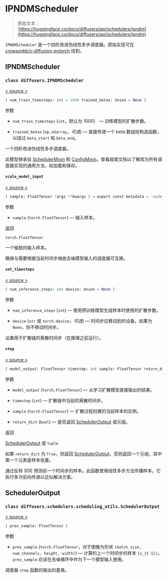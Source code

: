 # IPNDMScheduler

> 原始文本：[https://huggingface.co/docs/diffusers/api/schedulers/ipndm](https://huggingface.co/docs/diffusers/api/schedulers/ipndm)

`IPNDMScheduler` 是一个四阶改进伪线性多步调度器。原始实现可在 [crowsonkb/v-diffusion-pytorch](https://github.com/crowsonkb/v-diffusion-pytorch/blob/987f8985e38208345c1959b0ea767a625831cc9b/diffusion/sampling.py#L296) 找到。

## IPNDMScheduler

### `class diffusers.IPNDMScheduler`

[< source >](https://github.com/huggingface/diffusers/blob/v0.26.3/src/diffusers/schedulers/scheduling_ipndm.py#L25)

```py
( num_train_timesteps: int = 1000 trained_betas: Union = None )
```

参数

+   `num_train_timesteps` (`int`，默认为 1000） — 训练模型的扩散步数。

+   `trained_betas` (`np.ndarray`，*可选*) — 直接传递一个 beta 数组给构造函数，以绕过 `beta_start` 和 `beta_end`。

一个四阶改进伪线性多步调度器。

此模型继承自 [SchedulerMixin](/docs/diffusers/v0.26.3/en/api/schedulers/overview#diffusers.SchedulerMixin) 和 [ConfigMixin](/docs/diffusers/v0.26.3/en/api/configuration#diffusers.ConfigMixin)。查看超类文档以了解库为所有调度器实现的通用方法，如加载和保存。

#### `scale_model_input`

[< source >](https://github.com/huggingface/diffusers/blob/v0.26.3/src/diffusers/schedulers/scheduling_ipndm.py#L170)

```py
( sample: FloatTensor *args **kwargs ) → export const metadata = 'undefined';torch.FloatTensor
```

参数

+   `sample` (`torch.FloatTensor`) — 输入样本。

返回

`torch.FloatTensor`

一个缩放的输入样本。

确保与需要根据当前时间步缩放去噪模型输入的调度器可互换。

#### `set_timesteps`

[< source >](https://github.com/huggingface/diffusers/blob/v0.26.3/src/diffusers/schedulers/scheduling_ipndm.py#L67)

```py
( num_inference_steps: int device: Union = None )
```

参数

+   `num_inference_steps` (`int`) — 使用预训练模型生成样本时使用的扩散步数。

+   `device` (`str` 或 `torch.device`，*可选*) — 时间步应移动到的设备。如果为 `None`，则不移动时间步。

设置用于扩散链的离散时间步（在推理之前运行）。

#### `step`

[< source >](https://github.com/huggingface/diffusers/blob/v0.26.3/src/diffusers/schedulers/scheduling_ipndm.py#L112)

```py
( model_output: FloatTensor timestep: int sample: FloatTensor return_dict: bool = True ) → export const metadata = 'undefined';SchedulerOutput or tuple
```

参数

+   `model_output` (`torch.FloatTensor`) — 从学习扩散模型直接输出的结果。

+   `timestep` (`int`) — 扩散链中当前的离散时间步。

+   `sample` (`torch.FloatTensor`) — 扩散过程创建的当前样本的实例。

+   `return_dict` (`bool`) — 是否返回 [SchedulerOutput](/docs/diffusers/v0.26.3/en/api/schedulers/dpm_discrete_ancestral#diffusers.schedulers.scheduling_utils.SchedulerOutput) 或元组。

返回

[SchedulerOutput](/docs/diffusers/v0.26.3/en/api/schedulers/dpm_discrete_ancestral#diffusers.schedulers.scheduling_utils.SchedulerOutput) 或 `tuple`

如果 `return_dict` 为 `True`，则返回 [SchedulerOutput](/docs/diffusers/v0.26.3/en/api/schedulers/dpm_discrete_ancestral#diffusers.schedulers.scheduling_utils.SchedulerOutput)，否则返回一个元组，其中第一个元素是样本张量。

通过反转 SDE 预测前一个时间步的样本。此函数使用线性多步方法传播样本。它执行多次前向传递以近似解决方案。

## SchedulerOutput

### `class diffusers.schedulers.scheduling_utils.SchedulerOutput`

[< source >](https://github.com/huggingface/diffusers/blob/v0.26.3/src/diffusers/schedulers/scheduling_utils.py#L50)

```py
( prev_sample: FloatTensor )
```

参数

+   `prev_sample` (`torch.FloatTensor`，对于图像为形状 `(batch_size, num_channels, height, width)`) — 计算的上一个时间步的样本 `(x_{t-1})`。`prev_sample` 应该在去噪循环中作为下一个模型输入使用。

调度器 `step` 函数的输出的基类。

